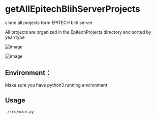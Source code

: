 # getAllEpitechBlihServerProjects
clone all projects form EPITECH blih server

All projects are organized in the EpitechProjects directory and sorted by year/type

![image](https://user-images.githubusercontent.com/51036094/125492670-6c60dabc-e5c1-475b-8a33-edb66e5d6057.png)

![image](https://user-images.githubusercontent.com/51036094/125492820-d1c47c3e-bd39-4d0e-9ddd-70d29e71655e.png)

## Environment：
  Make sure you have python3 running environment

## Usage
```shell
./src/main.py
```
